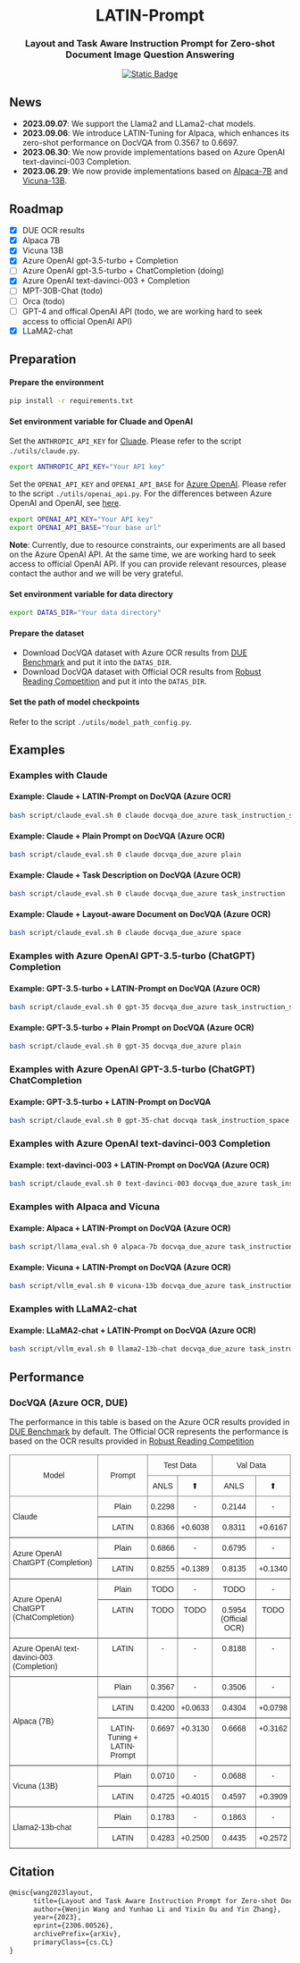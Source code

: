 <h1 align="center">
LATIN-Prompt
</h1>

<h3 align="center">
Layout and Task Aware Instruction Prompt for Zero-shot Document Image Question Answering
</h3>

<p align="center">
  <a href="https://arxiv.org/abs/2306.00526"><img alt="Static Badge" src="https://img.shields.io/badge/arXiv-Paper-<COLOR>.svg"></a>
</p>

## News
- **2023.09.07**: We support the Llama2 and LLama2-chat models.
- **2023.09.06**: We introduce LATIN-Tuning for Alpaca, which enhances its zero-shot performance on DocVQA from 0.3567 to 0.6697.
- **2023.06.30**: We now provide implementations based on Azure OpenAI text-davinci-003 Completion. 
- **2023.06.29**: We now provide implementations based on [Alpaca-7B](https://github.com/tatsu-lab/stanford_alpaca) and [Vicuna-13B](https://github.com/vllm-project/vllm). 

## Roadmap
- [x] DUE OCR results
- [x] Alpaca 7B
- [x] Vicuna 13B
- [x] Azure OpenAI gpt-3.5-turbo + Completion
- [ ] Azure OpenAI gpt-3.5-turbo + ChatCompletion (doing)
- [x] Azure OpenAI text-davinci-003 + Completion
- [ ] MPT-30B-Chat (todo)
- [ ] Orca (todo)
- [ ] GPT-4 and offical OpenAI API (todo, we are working hard to seek access to official OpenAI API)
- [x] LLaMA2-chat

## Preparation
#### Prepare the environment
```bash
pip install -r requirements.txt
```

#### Set environment variable for Cluade and OpenAI
Set the `ANTHROPIC_API_KEY` for [Cluade](https://docs.anthropic.com/claude/docs). Please refer to the script `./utils/claude.py`.
```bash
export ANTHROPIC_API_KEY="Your API key"
```

Set the `OPENAI_API_KEY` and `OPENAI_API_BASE` for [Azure OpenAI](https://learn.microsoft.com/en-us/azure/cognitive-services/openai/overview). Please refer to the script `./utils/openai_api.py`. For the differences between Azure OpenAI and OpenAI, see [here](https://learn.microsoft.com/en-us/azure/cognitive-services/openai/overview#comparing-azure-openai-and-openai).
```bash
export OPENAI_API_KEY="Your API key"
export OPENAI_API_BASE="Your base url"
```

**Note**: Currently, due to resource constraints, our experiments are all based on the Azure OpenAI API. At the same time, we are working hard to seek access to official OpenAI API. If you can provide relevant resources, please contact the author and we will be very grateful.

#### Set environment variable for data directory
```bash
export DATAS_DIR="Your data directory"
```

#### Prepare the dataset
- Download DocVQA dataset with Azure OCR results from [DUE Benchmark](https://github.com/due-benchmark) and put it into the `DATAS_DIR`.
- Download DocVQA dataset with Official OCR results from [Robust Reading Competition](https://rrc.cvc.uab.es/?com=introduction) and put it into the `DATAS_DIR`.

#### Set the path of model checkpoints
Refer to the script `./utils/model_path_config.py`.

## Examples
### Examples with Claude

#### Example: Claude + LATIN-Prompt on DocVQA (Azure OCR)
```bash
bash script/claude_eval.sh 0 claude docvqa_due_azure task_instruction_space
```

#### Example: Claude + Plain Prompt on DocVQA (Azure OCR)
```bash
bash script/claude_eval.sh 0 claude docvqa_due_azure plain
```

#### Example: Claude + Task Description on DocVQA (Azure OCR)
```bash
bash script/claude_eval.sh 0 claude docvqa_due_azure task_instruction
```

#### Example: Claude + Layout-aware Document on DocVQA (Azure OCR)
```bash
bash script/claude_eval.sh 0 claude docvqa_due_azure space
```

### Examples with Azure OpenAI GPT-3.5-turbo (ChatGPT) Completion
#### Example: GPT-3.5-turbo + LATIN-Prompt on DocVQA (Azure OCR)
```bash
bash script/claude_eval.sh 0 gpt-35 docvqa_due_azure task_instruction_space
```

#### Example: GPT-3.5-turbo + Plain Prompt on DocVQA (Azure OCR)
```bash
bash script/claude_eval.sh 0 gpt-35 docvqa_due_azure plain
```

### Examples with Azure OpenAI GPT-3.5-turbo (ChatGPT) ChatCompletion
#### Example: GPT-3.5-turbo + LATIN-Prompt on DocVQA
```bash
bash script/claude_eval.sh 0 gpt-35-chat docvqa task_instruction_space
```

### Examples with Azure OpenAI text-davinci-003 Completion
#### Example: text-davinci-003 + LATIN-Prompt on DocVQA (Azure OCR)
```bash
bash script/claude_eval.sh 0 text-davinci-003 docvqa_due_azure task_instruction_space
```

### Examples with Alpaca and Vicuna
#### Example: Alpaca + LATIN-Prompt on DocVQA (Azure OCR)
```bash
bash script/llama_eval.sh 0 alpaca-7b docvqa_due_azure task_instruction_space
```

#### Example: Vicuna + LATIN-Prompt on DocVQA (Azure OCR)
```bash
bash script/vllm_eval.sh 0 vicuna-13b docvqa_due_azure task_instruction_space
```

### Examples with LLaMA2-chat
#### Example: LLaMA2-chat + LATIN-Prompt on DocVQA (Azure OCR)
```bash
bash script/vllm_eval.sh 0 llama2-13b-chat docvqa_due_azure task_instruction_space
```

## Performance
### DocVQA (Azure OCR, DUE)
The performance in this table is based on the Azure OCR results provided in [DUE Benchmark](https://github.com/due-benchmark) by default.
The Official OCR represents the performance is based on the OCR results provided in [Robust Reading Competition](https://rrc.cvc.uab.es/?com=introduction)


<style type="text/css">
.tg  {border-collapse:collapse;border-spacing:0;}
.tg td{border-color:black;border-style:solid;border-width:1px;font-family:Arial, sans-serif;font-size:14px;
  overflow:hidden;padding:10px 5px;word-break:normal;}
.tg th{border-color:black;border-style:solid;border-width:1px;font-family:Arial, sans-serif;font-size:14px;
  font-weight:normal;overflow:hidden;padding:10px 5px;word-break:normal;}
.tg .tg-lboi{border-color:inherit;text-align:left;vertical-align:middle}
.tg .tg-9wq8{border-color:inherit;text-align:center;vertical-align:middle}
.tg .tg-c3ow{border-color:inherit;text-align:center;vertical-align:top}
</style>
<table class="tg">
<thead>
  <tr>
    <th class="tg-9wq8" rowspan="2">Model</th>
    <th class="tg-9wq8" rowspan="2">Prompt</th>
    <th class="tg-c3ow" colspan="2">Test Data</th>
    <th class="tg-c3ow" colspan="2">Val Data</th>
  </tr>
  <tr>
    <th class="tg-c3ow">ANLS</th>
    <th class="tg-c3ow">⬆</th>
    <th class="tg-c3ow">ANLS</th>
    <th class="tg-c3ow">⬆</th>
  </tr>
</thead>
<tbody>
  <tr>
    <td class="tg-lboi" rowspan="2">Claude</td>
    <td class="tg-c3ow">Plain</td>
    <td class="tg-c3ow">0.2298</td>
    <td class="tg-c3ow">-</td>
    <td class="tg-c3ow">0.2144</td>
    <td class="tg-c3ow">-</td>
  </tr>
  <tr>
    <td class="tg-c3ow">LATIN</td>
    <td class="tg-c3ow">0.8366</td>
    <td class="tg-c3ow">+0.6038</td>
    <td class="tg-c3ow">0.8311</td>
    <td class="tg-c3ow">+0.6167</td>
  </tr>
  <tr>
    <td class="tg-lboi" rowspan="2">Azure OpenAI ChatGPT (Completion)</td>
    <td class="tg-c3ow">Plain</td>
    <td class="tg-c3ow">0.6866</td>
    <td class="tg-c3ow">-</td>
    <td class="tg-c3ow">0.6795</td>
    <td class="tg-c3ow">-</td>
  </tr>
  <tr>
    <td class="tg-c3ow">LATIN</td>
    <td class="tg-c3ow">0.8255</td>
    <td class="tg-c3ow">+0.1389</td>
    <td class="tg-c3ow">0.8135</td>
    <td class="tg-c3ow">+0.1340</td>
  </tr>
  <tr>
    <td class="tg-lboi" rowspan="2">Azure OpenAI ChatGPT (ChatCompletion)</td>
    <td class="tg-c3ow">Plain</td>
    <td class="tg-c3ow">TODO</td>
    <td class="tg-c3ow">-</td>
    <td class="tg-c3ow">TODO</td>
    <td class="tg-c3ow">-</td>
  </tr>
  <tr>
    <td class="tg-c3ow">LATIN</td>
    <td class="tg-c3ow">TODO</td>
    <td class="tg-c3ow">TODO</td>
    <td class="tg-c3ow">0.5954 (Official OCR)</td>
    <td class="tg-c3ow">TODO</td>
  </tr>
  <tr>
    <td class="tg-lboi">Azure OpenAI text-davinci-003 (Completion)</td>
    <td class="tg-c3ow">LATIN</td>
    <td class="tg-c3ow">-</td>
    <td class="tg-c3ow">-</td>
    <td class="tg-c3ow">0.8188</td>
    <td class="tg-c3ow">-</td>
  </tr>
  <tr>
    <td class="tg-lboi" rowspan="3">Alpaca (7B)</td>
    <td class="tg-c3ow">Plain</td>
    <td class="tg-c3ow">0.3567</td>
    <td class="tg-c3ow">-</td>
    <td class="tg-c3ow">0.3506</td>
    <td class="tg-c3ow">-</td>
  </tr>
  <tr>
    <td class="tg-c3ow">LATIN</td>
    <td class="tg-c3ow">0.4200</td>
    <td class="tg-c3ow">+0.0633</td>
    <td class="tg-c3ow">0.4304</td>
    <td class="tg-c3ow">+0.0798</td>
  </tr>
  <tr>
    <td class="tg-c3ow">LATIN-Tuning + LATIN-Prompt</td>
    <td class="tg-c3ow">0.6697</td>
    <td class="tg-c3ow">+0.3130</td>
    <td class="tg-c3ow">0.6668</td>
    <td class="tg-c3ow">+0.3162</td>
  </tr>
  <tr>
    <td class="tg-lboi" rowspan="2">Vicuna (13B)</td>
    <td class="tg-c3ow">Plain</td>
    <td class="tg-c3ow">0.0710</td>
    <td class="tg-c3ow">-</td>
    <td class="tg-c3ow">0.0688</td>
    <td class="tg-c3ow">-</td>
  </tr>
  <tr>
    <td class="tg-c3ow">LATIN</td>
    <td class="tg-c3ow">0.4725</td>
    <td class="tg-c3ow">+0.4015</td>
    <td class="tg-c3ow">0.4597</td>
    <td class="tg-c3ow">+0.3909</td>
  </tr>
  <tr>
    <td class="tg-lboi" rowspan="2">Llama2-13b-chat</td>
    <td class="tg-9wq8">Plain</td>
    <td class="tg-9wq8">0.1783</td>
    <td class="tg-9wq8">-</td>
    <td class="tg-9wq8">0.1863</td>
    <td class="tg-9wq8">-</td>
  </tr>
  <tr>
    <td class="tg-9wq8">LATIN</td>
    <td class="tg-9wq8">0.4283</td>
    <td class="tg-9wq8">+0.2500</td>
    <td class="tg-9wq8">0.4435</td>
    <td class="tg-9wq8">+0.2572</td>
  </tr>
</tbody>
</table>

## Citation
```latex
@misc{wang2023layout,
      title={Layout and Task Aware Instruction Prompt for Zero-shot Document Image Question Answering}, 
      author={Wenjin Wang and Yunhao Li and Yixin Ou and Yin Zhang},
      year={2023},
      eprint={2306.00526},
      archivePrefix={arXiv},
      primaryClass={cs.CL}
}
```
